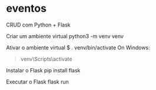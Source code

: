 # eventos
CRUD com Python + Flask

Criar um ambiente virtual
  python3 -m venv venv

Ativar o ambiente virtual
  $ . venv/bin/activate
  On Windows:
  > venv\Scripts\activate

Instalar o Flask
  pip install flask

Executar o Flask
  flask run
